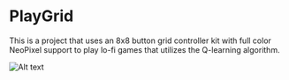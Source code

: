 # PlayGrid

This is a project that uses an 8x8 button grid controller kit with full color
NeoPixel support to play lo-fi games that utilizes the Q-learning algorithm.

![Alt text](relative%20neotrellis_off.jpg?raw=true "NeoTrellis")
